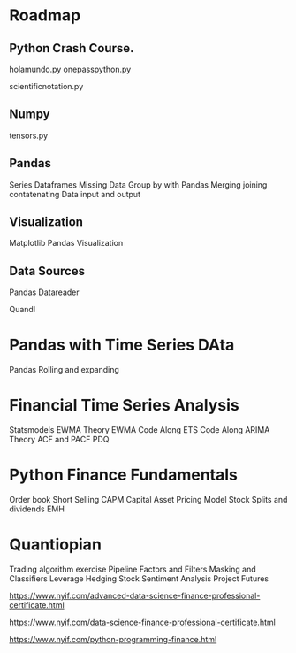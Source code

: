 # Roadmap

## Python Crash Course.

holamundo.py
onepasspython.py

scientificnotation.py

## Numpy

tensors.py

## Pandas
Series
Dataframes
Missing Data
Group by with Pandas
Merging joining contatenating
Data input and output

## Visualization
Matplotlib
Pandas Visualization

## Data Sources
Pandas Datareader

Quandl

# Pandas with Time Series DAta
Pandas Rolling and expanding

# Financial Time Series Analysis
Statsmodels
EWMA Theory
EWMA Code Along
ETS Code Along
ARIMA Theory
ACF and PACF
PDQ

# Python Finance Fundamentals
Order book
Short Selling
CAPM Capital Asset Pricing Model
Stock Splits and dividends
EMH

# Quantiopian
Trading algorithm exercise
Pipeline Factors and Filters
Masking and Classifiers
Leverage
Hedging
Stock Sentiment Analysis Project
Futures



https://www.nyif.com/advanced-data-science-finance-professional-certificate.html

https://www.nyif.com/data-science-finance-professional-certificate.html

https://www.nyif.com/python-programming-finance.html